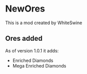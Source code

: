 # NewOres
This is a mod created by WhiteSwine

## Ores added
As of version 1.0.1 it adds:
- Enriched Diamonds
- Mega Enriched Diamonds
